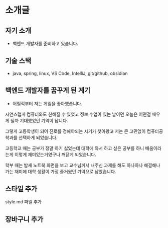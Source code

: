 # 소개글

## 자기 소개
 - 백엔드 개발자를 준비하고 있습니다.

## 기술 스택
 - java, spring, linux, VS Code, IntelliJ, git/github, obsidian

## 백엔드 개발자를 꿈꾸게 된 계기
 - 어릴적부터 저는 게임을 좋아했습니다. 
 
 자연스럽게 컴퓨터와도 친해질 수 있었고 정보 수업이 있는 날이면 오늘은 어떤걸 배우게 될까 기대했었던 기억이 납니다.

 그렇게 고등학생이 되어 진로를 정해야되는 시기가 찾아왔고 저는 큰 고민없이 컴퓨터공학과를 선택하게 되었습니다.

 고등학교 때는 공부가 정말 하기 싫었는데 대학에 와서 하고 싶은 공부를 하니 배움이라는게 이렇게 재미있는거였구나 깨닫게 되었습니다.

 학부 때는 밤새 노트북 화면을 보고 교수님께서 내주신 과제를 해도 하나하나 해결해나가는 재미에 대학 생활이 가장 즐거웠던 기억으로 남았습니다.


## 스타일 추가
style.md 파일 추가

## 장바구니 추가



